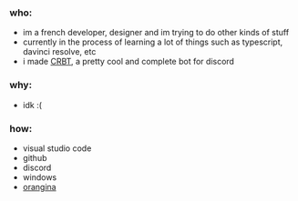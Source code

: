 ### who:
- im a french developer, designer and im trying to do other kinds of stuff
- currently in the process of learning a lot of things such as typescript, davinci resolve, etc
- i made [CRBT](https://github.com/CRBT-Team), a pretty cool and complete bot for discord
### why:
- idk :(
### how:
- visual studio code
- github
- discord
- windows
- [orangina](https://en.wikipedia.org/wiki/Orangina)

